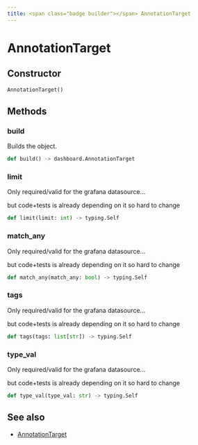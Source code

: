 ```yaml
---
title: <span class="badge builder"></span> AnnotationTarget
---
```

# <span class="badge builder"></span> AnnotationTarget

## Constructor

```python
AnnotationTarget()
```
## Methods

### <span class="badge object-method"></span> build

Builds the object.

```python
def build() -> dashboard.AnnotationTarget
```

### <span class="badge object-method"></span> limit

Only required/valid for the grafana datasource...

but code+tests is already depending on it so hard to change

```python
def limit(limit: int) -> typing.Self
```

### <span class="badge object-method"></span> match_any

Only required/valid for the grafana datasource...

but code+tests is already depending on it so hard to change

```python
def match_any(match_any: bool) -> typing.Self
```

### <span class="badge object-method"></span> tags

Only required/valid for the grafana datasource...

but code+tests is already depending on it so hard to change

```python
def tags(tags: list[str]) -> typing.Self
```

### <span class="badge object-method"></span> type_val

Only required/valid for the grafana datasource...

but code+tests is already depending on it so hard to change

```python
def type_val(type_val: str) -> typing.Self
```

## See also

 * <span class="badge object-type-class"></span> [AnnotationTarget](./object-AnnotationTarget.md)
